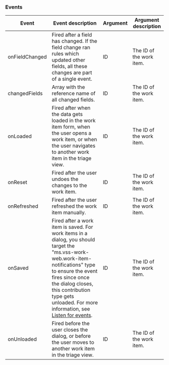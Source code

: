 <p></p>

### Events

| Event          | Event description                                                                                                                                                                                                                                                                                            | Argument | Argument description     |
|----------------|--------------------------------------------------------------------------------------------------------------------------------------------------------------------------------------------------------------------------------------------------------------------------------------------------------------|----------|--------------------------|
| onFieldChanged | Fired after a field has changed. If the field change ran rules which updated other fields, all these changes are part of a single event.                                                                                                                                                                     | ID       | The ID of the work item. |
| changedFields  | Array with the reference name of all changed fields.                                                                                                                                                                                                                                                         | ID         |       The ID of the work item.                   |
| onLoaded       | Fired after when the data gets loaded in the work item form, when the user opens a work item, or when the user navigates to another work item in the triage view.                                                                                                                                            | ID       | The ID of the work item. |
| onReset        | Fired after the user undoes the changes to the work item.                                                                                                                                                                                                                                                    | ID       | The ID of the work item. |
| onRefreshed    | Fired after the user refreshed the work item manually.                                                                                                                                                                                                                                                       | ID       | The ID of the work item. |
| onSaved        | Fired after a work item is saved. For work items in a dialog, you should target the "ms.vss-work-web.work-item-notifications" type to ensure the event fires since once the dialog closes, this contribution type gets unloaded. For more information, see <a href="#listenforevents">Listen for events</a>. | ID       | The ID of the work item. |
| onUnloaded     | Fired before the user closes the dialog, or before the user moves to another work item in the triage view.                                                                                                                                                                                                   | ID       | The ID of the work item. |
